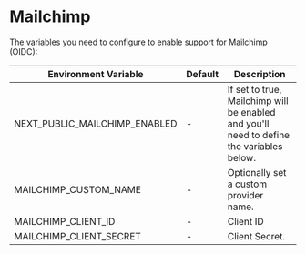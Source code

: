 # Mailchimp

The variables you need to configure to enable support for Mailchimp (OIDC):

| Environment Variable         | Default | Description                                                                                        |
| ---------------------------- | ------- |----------------------------------------------------------------------------------------------------|
| NEXT_PUBLIC_MAILCHIMP_ENABLED | -       | If set to true, Mailchimp will be enabled and you'll need to define the variables below. |
| MAILCHIMP_CUSTOM_NAME         | -       | Optionally set a custom provider name.                                                             |
| MAILCHIMP_CLIENT_ID           | -       | Client ID                                                                                          |
| MAILCHIMP_CLIENT_SECRET       | -       | Client Secret.                                                                                     |
